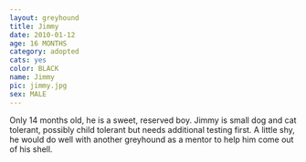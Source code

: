 ```yaml
---
layout: greyhound
title: Jimmy
date: 2010-01-12
age: 16 MONTHS
category: adopted
cats: yes
color: BLACK
name: Jimmy
pic: jimmy.jpg
sex: MALE
---
```


Only 14 months old, he is a sweet, reserved boy. Jimmy is small dog and cat tolerant, possibly child tolerant but needs
additional testing first. A little shy, he would do well with another greyhound as a mentor to help him come out of his
shell.

